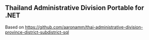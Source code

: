 ## Thailand Administrative Division Portable for .NET

Based on https://github.com/aaronamm/thai-administrative-division-province-district-subdistrict-sql